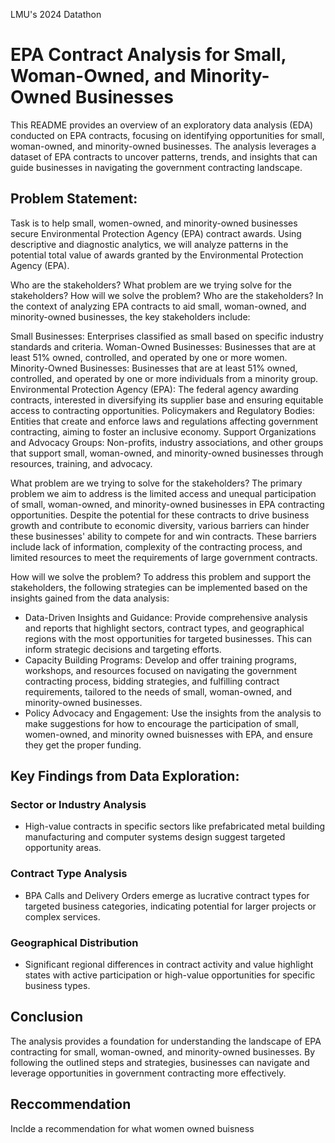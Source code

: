 LMU's 2024 Datathon

# EPA Contract Analysis for Small, Woman-Owned, and Minority-Owned Businesses

This README provides an overview of an exploratory data analysis (EDA) conducted on EPA contracts, focusing on identifying opportunities for small, woman-owned, and minority-owned businesses. The analysis leverages a dataset of EPA contracts to uncover patterns, trends, and insights that can guide businesses in navigating the government contracting landscape.
## Problem Statement: 
Task is to help small, women-owned, and minority-owned businesses secure Environmental Protection Agency (EPA) contract awards.
Using descriptive and diagnostic analytics, we will analyze patterns in the potential total value of awards granted by the Environmental Protection Agency (EPA).

Who are the stakeholders?
What problem are we trying solve for the stakeholders?
How will we solve the problem? 
Who are the stakeholders?
In the context of analyzing EPA contracts to aid small, woman-owned, and minority-owned businesses, the key stakeholders include:

Small Businesses: Enterprises classified as small based on specific industry standards and criteria.
Woman-Owned Businesses: Businesses that are at least 51% owned, controlled, and operated by one or more women.
Minority-Owned Businesses: Businesses that are at least 51% owned, controlled, and operated by one or more individuals from a minority group.
Environmental Protection Agency (EPA): The federal agency awarding contracts, interested in diversifying its supplier base and ensuring equitable access to contracting opportunities.
Policymakers and Regulatory Bodies: Entities that create and enforce laws and regulations affecting government contracting, aiming to foster an inclusive economy.
Support Organizations and Advocacy Groups: Non-profits, industry associations, and other groups that support small, woman-owned, and minority-owned businesses through resources, training, and advocacy.

What problem are we trying to solve for the stakeholders?
The primary problem we aim to address is the limited access and unequal participation of small, woman-owned, and minority-owned businesses in EPA contracting opportunities. Despite the potential for these contracts to drive business growth and contribute to economic diversity, various barriers can hinder these businesses' ability to compete for and win contracts. These barriers include lack of information, complexity of the contracting process, and limited resources to meet the requirements of large government contracts.

How will we solve the problem?
To address this problem and support the stakeholders, the following strategies can be implemented based on the insights gained from the data analysis:
- Data-Driven Insights and Guidance: Provide comprehensive analysis and reports that highlight sectors, contract types, and geographical regions with the most opportunities for targeted businesses. This can inform strategic decisions and targeting efforts.
- Capacity Building Programs: Develop and offer training programs, workshops, and resources focused on navigating the government contracting process, bidding strategies, and fulfilling contract requirements, tailored to the needs of small, woman-owned, and minority-owned businesses.
- Policy Advocacy and Engagement: Use the insights from the analysis to make suggestions for how to encourage the participation of small, women-owned, and minority owned buisnesses with EPA, and ensure they get the proper funding.

## Key Findings from Data Exploration:

### Sector or Industry Analysis
- High-value contracts in specific sectors like prefabricated metal building manufacturing and computer systems design suggest targeted opportunity areas.

### Contract Type Analysis
- BPA Calls and Delivery Orders emerge as lucrative contract types for targeted business categories, indicating potential for larger projects or complex services.

### Geographical Distribution
- Significant regional differences in contract activity and value highlight states with active participation or high-value opportunities for specific business types.

## Conclusion
The analysis provides a foundation for understanding the landscape of EPA contracting for small, woman-owned, and minority-owned businesses. By following the outlined steps and strategies, businesses can navigate and leverage opportunities in government contracting more effectively.

## Reccommendation
Inclde a recommendation for what women owned buisness
